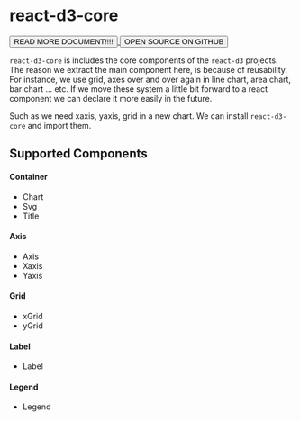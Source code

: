 # react-d3-core

<a href="/docs/core">
  <button type="button" class="btn btn-success">READ MORE DOCUMENT!!!!</button>
</a>

<a href="https://github.com/react-d3/react-d3-core">
  <button type="button" class="btn btn-default">OPEN SOURCE ON GITHUB</button>
</a>

`react-d3-core` is includes the core components of the `react-d3` projects. The reason we extract the main component here, is because of reusability. For instance, we use grid, axes over and over again in line chart, area chart, bar chart ... etc. If we move these system a little bit forward to a react component we can declare it more easily in the future.  

Such as we need xaxis, yaxis, grid in a new chart.  We can install `react-d3-core` and import them.

## Supported Components

#### Container

- Chart
- Svg
- Title

#### Axis

- Axis
- Xaxis
- Yaxis

#### Grid

- xGrid
- yGrid

#### Label

- Label

#### Legend

- Legend
